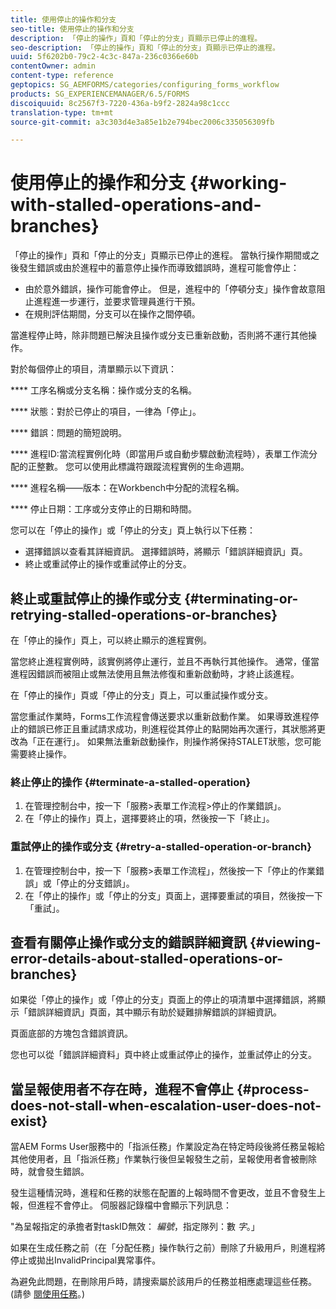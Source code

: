 ```yaml
---
title: 使用停止的操作和分支
seo-title: 使用停止的操作和分支
description: 「停止的操作」頁和「停止的分支」頁顯示已停止的進程。
seo-description: 「停止的操作」頁和「停止的分支」頁顯示已停止的進程。
uuid: 5f6202b0-79c2-4c3c-847a-236c0366e60b
contentOwner: admin
content-type: reference
geptopics: SG_AEMFORMS/categories/configuring_forms_workflow
products: SG_EXPERIENCEMANAGER/6.5/FORMS
discoiquuid: 8c2567f3-7220-436a-b9f2-2824a98c1ccc
translation-type: tm+mt
source-git-commit: a3c303d4e3a85e1b2e794bec2006c335056309fb

---
```



# 使用停止的操作和分支 {#working-with-stalled-operations-and-branches}

「停止的操作」頁和「停止的分支」頁顯示已停止的進程。 當執行操作期間或之後發生錯誤或由於進程中的蓄意停止操作而導致錯誤時，進程可能會停止：

* 由於意外錯誤，操作可能會停止。 但是，進程中的「停頓分支」操作會故意阻止進程進一步運行，並要求管理員進行干預。
* 在規則評估期間，分支可以在操作之間停頓。

當進程停止時，除非問題已解決且操作或分支已重新啟動，否則將不運行其他操作。

對於每個停止的項目，清單顯示以下資訊：

**** 工序名稱或分支名稱：操作或分支的名稱。

**** 狀態：對於已停止的項目，一律為「停止」。

**** 錯誤：問題的簡短說明。

**** 進程ID:當流程實例化時（即當用戶或自動步驟啟動流程時），表單工作流分配的正整數。 您可以使用此標識符跟蹤流程實例的生命週期。

**** 進程名稱——版本：在Workbench中分配的流程名稱。

**** 停止日期：工序或分支停止的日期和時間。

您可以在「停止的操作」或「停止的分支」頁上執行以下任務：

* 選擇錯誤以查看其詳細資訊。 選擇錯誤時，將顯示「錯誤詳細資訊」頁。
* 終止或重試停止的操作或重試停止的分支。

## 終止或重試停止的操作或分支 {#terminating-or-retrying-stalled-operations-or-branches}

在「停止的操作」頁上，可以終止顯示的進程實例。

當您終止進程實例時，該實例將停止運行，並且不再執行其他操作。 通常，僅當進程因錯誤而被阻止或無法使用且無法修復和重新啟動時，才終止該進程。

在「停止的操作」頁或「停止的分支」頁上，可以重試操作或分支。

當您重試作業時，Forms工作流程會傳送要求以重新啟動作業。 如果導致進程停止的錯誤已修正且重試請求成功，則進程從其停止的點開始再次運行，其狀態將更改為「正在運行」。 如果無法重新啟動操作，則操作將保持STALET狀態，您可能需要終止操作。

### 終止停止的操作 {#terminate-a-stalled-operation}

1. 在管理控制台中，按一下「服務>表單工作流程>停止的作業錯誤」。
1. 在「停止的操作」頁上，選擇要終止的項，然後按一下「終止」。

### 重試停止的操作或分支 {#retry-a-stalled-operation-or-branch}

1. 在管理控制台中，按一下「服務>表單工作流程」，然後按一下「停止的作業錯誤」或「停止的分支錯誤」。
1. 在「停止的操作」或「停止的分支」頁面上，選擇要重試的項目，然後按一下「重試」。

## 查看有關停止操作或分支的錯誤詳細資訊 {#viewing-error-details-about-stalled-operations-or-branches}

如果從「停止的操作」或「停止的分支」頁面上的停止的項清單中選擇錯誤，將顯示「錯誤詳細資訊」頁面，其中顯示有助於疑難排解錯誤的詳細資訊。

頁面底部的方塊包含錯誤資訊。

您也可以從「錯誤詳細資料」頁中終止或重試停止的操作，並重試停止的分支。

## 當呈報使用者不存在時，進程不會停止 {#process-does-not-stall-when-escalation-user-does-not-exist}

當AEM Forms User服務中的「指派任務」作業設定為在特定時段後將任務呈報給其他使用者，且「指派任務」作業執行後但呈報發生之前，呈報使用者會被刪除時，就會發生錯誤。

發生這種情況時，進程和任務的狀態在配置的上報時間不會更改，並且不會發生上報，但進程不會停止。 伺服器記錄檔中會顯示下列訊息：

&quot;為呈報指定的承擔者對taskID無效： *編號*，指定隊列：數 *字*。」

如果在生成任務之前（在「分配任務」操作執行之前）刪除了升級用戶，則進程將停止或拋出InvalidPrincipal異常事件。

為避免此問題，在刪除用戶時，請搜索屬於該用戶的任務並相應處理這些任務。 (請參 [閱使用任務](/help/forms/using/admin-help/tasks.md#working-with-tasks)。)
